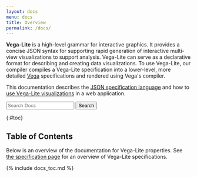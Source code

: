 ```yaml
---
layout: docs
menu: docs
title: Overview
permalink: /docs/
---
```


**Vega-Lite** is a high-level grammar for interactive graphics. It provides a concise JSON syntax for supporting rapid generation of interactive multi-view visualizations to support analysis. Vega-Lite can serve as a declarative format for describing and creating data visualizations. To use Vega-Lite, our compiler compiles a Vega-Lite specification into a lower-level, more detailed [Vega](https://vega.github.io/vega) specifications and rendered using Vega's compiler.

This documentation describes the [JSON specification language](#spec) and how to [use Vega-Lite visualizations]({{site.baseurl}}/usage/embed.html) in a web application.

<form action="https://google.com/search" method="get" class="search">
  <input type="hidden" name="q" value="site:https://vega.github.io/vega-lite/docs/">
  <input class="search" type="text" name="q" results="0" placeholder="Search Docs">
  <button type="submit">
    Search
  </button>
</form>

{:#toc}

## Table of Contents

Below is an overview of the documentation for Vega-Lite properties. See [the specification page](spec.html) for an overview of Vega-Lite specifications.

{% include docs_toc.md %}
